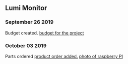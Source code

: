 Lumi Monitor
------------

### September 26 2019
Budget created.
[budget for the project](https://github.com/Abdirashid-Yusuf/Lumi-monitor/blob/master/Documentation/Abdirashid's%20Budget.pdf)
### October 03 2019
Parts ordered
[product order added.](https://github.com/Abdirashid-Yusuf/Lumi-monitor/blob/master/Images/proofPic.png)
[photo of raspberry PI](https://github.com/Abdirashid-Yusuf/Lumi-monitor/blob/master/Images/RaspberPI.HEIC)
